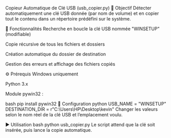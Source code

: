 Copieur Automatique de Clé USB (usb_copier.py)
🎯 Objectif
Détecter automatiquement une clé USB donnée (par nom de volume) et en copier tout le contenu dans un répertoire prédéfini sur le système.

🧰 Fonctionnalités
Recherche en boucle la clé USB nommée "WINSETUP" (modifiable)

Copie récursive de tous les fichiers et dossiers

Création automatique du dossier de destination

Gestion des erreurs et affichage des fichiers copiés

⚙️ Prérequis
Windows uniquement

Python 3.x

Module pywin32 :

bash
   pip install pywin32
📝 Configuration
python
 USB_NAME = "WINSETUP"
 DESTINATION_DIR = r"C:\Users\HP\Desktop\kevin"
Changer les valeurs selon le nom réel de la clé USB et l’emplacement voulu.

▶️ Utilisation
bash
     python usb_copier.py
Le script attend que la clé soit insérée, puis lance la copie automatique.
